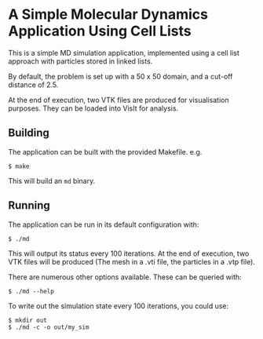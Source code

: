 # A Simple Molecular Dynamics Application Using Cell Lists

This is a simple MD simulation application, implemented using a cell list approach with particles stored in linked lists.

By default, the problem is set up with a 50 x 50 domain, and a cut-off distance of 2.5.

At the end of execution, two VTK files are produced for visualisation purposes. They can be loaded into VisIt for analysis.

## Building

The application can be built with the provided Makefile. e.g.

```
$ make
```

This will build an `md` binary.

## Running

The application can be run in its default configuration with:

```
$ ./md
```

This will output its status every 100 iterations. At the end of execution, two VTK files will be produced (The mesh in a .vti file, the particles in a .vtp file). 

There are numerous other options available. These can be queried with:

```
$ ./md --help
```

To write out the simulation state every 100 iterations, you could use:

```
$ mkdir out
$ ./md -c -o out/my_sim
```
